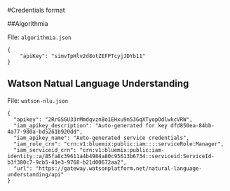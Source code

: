 #Credentials format

##Algorithmia

File: `algorithmia.json`
```
{
    "apiKey": "simvTpHlv2d8otZEFPTcyjJDYb11"
}
```
## Watson Natual Language Understanding

File: `watson-nlu.json`
```
{
  "apikey": "2RrGSGU33rMmdqvzn8o1EHxu9n53GqXTyopOdlwkcVRW",
  "iam_apikey_description": "Auto-generated for key dfd850ea-84bb-4a77-980a-bd5261b920dd",
  "iam_apikey_name": "Auto-generated service credentials",
  "iam_role_crn": "crn:v1:bluemix:public:iam::::serviceRole:Manager",
  "iam_serviceid_crn": "crn:v1:bluemix:public:iam-identity::a/85fa8c39611a4b4984a80c95613b6734::serviceid:ServiceId-b3f380c7-9cb5-41e3-9768-b21d00672aa2",
  "url": "https://gateway.watsonplatform.net/natural-language-understanding/api"
}
```